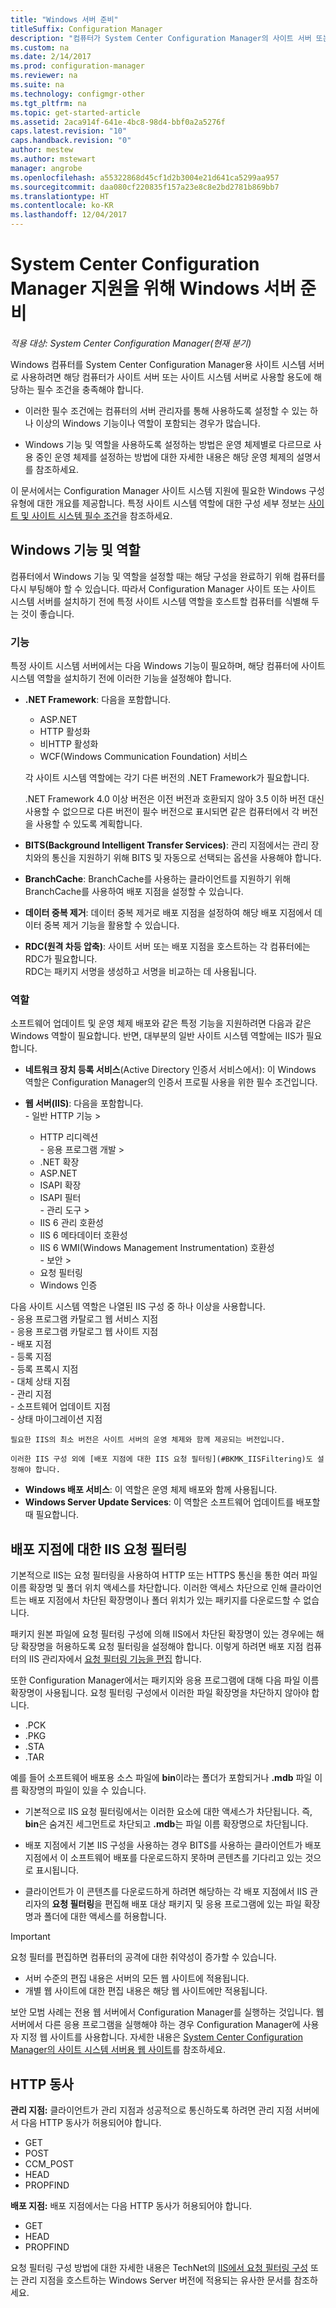 ```yaml
---
title: "Windows 서버 준비"
titleSuffix: Configuration Manager
description: "컴퓨터가 System Center Configuration Manager의 사이트 서버 또는 사이트 시스템 서버를 사용하기 위한 필수 조건을 충족하는지 확인합니다."
ms.custom: na
ms.date: 2/14/2017
ms.prod: configuration-manager
ms.reviewer: na
ms.suite: na
ms.technology: configmgr-other
ms.tgt_pltfrm: na
ms.topic: get-started-article
ms.assetid: 2aca914f-641e-4bc8-98d4-bbf0a2a5276f
caps.latest.revision: "10"
caps.handback.revision: "0"
author: mestew
ms.author: mstewart
manager: angrobe
ms.openlocfilehash: a55322868d45cf1d2b3004e21d641ca5299aa957
ms.sourcegitcommit: daa080cf220835f157a23e8c8e2bd2781b869bb7
ms.translationtype: HT
ms.contentlocale: ko-KR
ms.lasthandoff: 12/04/2017
---
```

# <a name="prepare-windows-servers-to-support-system-center-configuration-manager"></a>System Center Configuration Manager 지원을 위해 Windows 서버 준비

*적용 대상: System Center Configuration Manager(현재 분기)*

Windows 컴퓨터를 System Center Configuration Manager용 사이트 시스템 서버로 사용하려면 해당 컴퓨터가 사이트 서버 또는 사이트 시스템 서버로 사용할 용도에 해당하는 필수 조건을 충족해야 합니다.  

-   이러한 필수 조건에는 컴퓨터의 서버 관리자를 통해 사용하도록 설정할 수 있는 하나 이상의 Windows 기능이나 역할이 포함되는 경우가 많습니다.  

-   Windows 기능 및 역할을 사용하도록 설정하는 방법은 운영 체제별로 다르므로 사용 중인 운영 체제를 설정하는 방법에 대한 자세한 내용은 해당 운영 체제의 설명서를 참조하세요.  

이 문서에서는 Configuration Manager 사이트 시스템 지원에 필요한 Windows 구성 유형에 대한 개요를 제공합니다. 특정 사이트 시스템 역할에 대한 구성 세부 정보는 [사이트 및 사이트 시스템 필수 조건](/sccm/core/plan-design/configs/site-and-site-system-prerequisites)을 참조하세요.

##  <a name="BKMK_WinFeatures"></a> Windows 기능 및 역할  
 컴퓨터에서 Windows 기능 및 역할을 설정할 때는 해당 구성을 완료하기 위해 컴퓨터를 다시 부팅해야 할 수 있습니다. 따라서 Configuration Manager 사이트 또는 사이트 시스템 서버를 설치하기 전에 특정 사이트 시스템 역할을 호스트할 컴퓨터를 식별해 두는 것이 좋습니다.
### <a name="features"></a>기능  
 특정 사이트 시스템 서버에서는 다음 Windows 기능이 필요하며, 해당 컴퓨터에 사이트 시스템 역할을 설치하기 전에 이러한 기능을 설정해야 합니다.  

-   **.NET Framework**: 다음을 포함합니다.  

    -   ASP.NET  
    -   HTTP 활성화  
    -   비HTTP 활성화  
    -   WCF(Windows Communication Foundation) 서비스  

    각 사이트 시스템 역할에는 각기 다른 버전의 .NET Framework가 필요합니다.  

    .NET Framework 4.0 이상 버전은 이전 버전과 호환되지 않아 3.5 이하 버전 대신 사용할 수 없으므로 다른 버전이 필수 버전으로 표시되면 같은 컴퓨터에서 각 버전을 사용할 수 있도록 계획합니다.  

-   **BITS(Background Intelligent Transfer Services)**: 관리 지점에서는 관리 장치와의 통신을 지원하기 위해 BITS 및 자동으로 선택되는 옵션을 사용해야 합니다.  

-   **BranchCache**: BranchCache를 사용하는 클라이언트를 지원하기 위해 BranchCache를 사용하여 배포 지점을 설정할 수 있습니다.  

-   **데이터 중복 제거**: 데이터 중복 제거로 배포 지점을 설정하여 해당 배포 지점에서 데이터 중복 제거 기능을 활용할 수 있습니다.  

-   **RDC(원격 차등 압축)**: 사이트 서버 또는 배포 지점을 호스트하는 각 컴퓨터에는 RDC가 필요합니다.   
    RDC는 패키지 서명을 생성하고 서명을 비교하는 데 사용됩니다.  

### <a name="roles"></a>역할  
 소프트웨어 업데이트 및 운영 체제 배포와 같은 특정 기능을 지원하려면 다음과 같은 Windows 역할이 필요합니다. 반면, 대부분의 일반 사이트 시스템 역할에는 IIS가 필요합니다.  

 -   **네트워크 장치 등록 서비스**(Active Directory 인증서 서비스에서): 이 Windows 역할은 Configuration Manager의 인증서 프로필 사용을 위한 필수 조건입니다.  

 -   **웹 서버(IIS)**: 다음을 포함합니다.  
    -   일반 HTTP 기능 >  
        -   HTTP 리디렉션  
    -   응용 프로그램 개발 >  
        -   .NET 확장  
        -   ASP.NET  
        -   ISAPI 확장  
        -   ISAPI 필터  
    -   관리 도구 >  
        -   IIS 6 관리 호환성  
        -   IIS 6 메타데이터 호환성  
        -   IIS 6 WMI(Windows Management Instrumentation) 호환성  
    -   보안 >  
        -   요청 필터링  
        -   Windows 인증  

 다음 사이트 시스템 역할은 나열된 IIS 구성 중 하나 이상을 사용합니다.  
    -   응용 프로그램 카탈로그 웹 서비스 지점  
    -   응용 프로그램 카탈로그 웹 사이트 지점  
    -   배포 지점  
    -   등록 지점  
    -   등록 프록시 지점  
    -   대체 상태 지점  
    -   관리 지점  
    -   소프트웨어 업데이트 지점  
    -   상태 마이그레이션 지점     

    필요한 IIS의 최소 버전은 사이트 서버의 운영 체제와 함께 제공되는 버전입니다.  

    이러한 IIS 구성 외에 [배포 지점에 대한 IIS 요청 필터링](#BKMK_IISFiltering)도 설정해야 합니다.  

-   **Windows 배포 서비스**: 이 역할은 운영 체제 배포와 함께 사용됩니다.  
-   **Windows Server Update Services**: 이 역할은 소프트웨어 업데이트를 배포할 때 필요합니다.  

##  <a name="BKMK_IISFiltering"></a> 배포 지점에 대한 IIS 요청 필터링  
 기본적으로 IIS는 요청 필터링을 사용하여 HTTP 또는 HTTPS 통신을 통한 여러 파일 이름 확장명 및 폴더 위치 액세스를 차단합니다. 이러한 액세스 차단으로 인해 클라이언트는 배포 지점에서 차단된 확장명이나 폴더 위치가 있는 패키지를 다운로드할 수 없습니다.  

 패키지 원본 파일에 요청 필터링 구성에 의해 IIS에서 차단된 확장명이 있는 경우에는 해당 확장명을 허용하도록 요청 필터링을 설정해야 합니다. 이렇게 하려면 배포 지점 컴퓨터의 IIS 관리자에서 [요청 필터링 기능을 편집](https://technet.microsoft.com/library/hh831621.aspx) 합니다.  

 또한 Configuration Manager에서는 패키지와 응용 프로그램에 대해 다음 파일 이름 확장명이 사용됩니다. 요청 필터링 구성에서 이러한 파일 확장명을 차단하지 않아야 합니다.  

-   .PCK  
-   .PKG  
-   .STA  
-   .TAR  

예를 들어 소프트웨어 배포용 소스 파일에 **bin**이라는 폴더가 포함되거나 **.mdb** 파일 이름 확장명의 파일이 있을 수 있습니다.  

-   기본적으로 IIS 요청 필터링에서는 이러한 요소에 대한 액세스가 차단됩니다. 즉, **bin**은 숨겨진 세그먼트로 차단되고 **.mdb**는 파일 이름 확장명으로 차단됩니다.  

-   배포 지점에서 기본 IIS 구성을 사용하는 경우 BITS를 사용하는 클라이언트가 배포 지점에서 이 소프트웨어 배포를 다운로드하지 못하며 콘텐츠를 기다리고 있는 것으로 표시됩니다.  

-   클라이언트가 이 콘텐츠를 다운로드하게 하려면 해당하는 각 배포 지점에서 IIS 관리자의 **요청 필터링**을 편집해 배포 대상 패키지 및 응용 프로그램에 있는 파일 확장명과 폴더에 대한 액세스를 허용합니다.  

> [!IMPORTANT]  
>  요청 필터를 편집하면 컴퓨터의 공격에 대한 취약성이 증가할 수 있습니다.  
>   
>  -   서버 수준의 편집 내용은 서버의 모든 웹 사이트에 적용됩니다.  
> -   개별 웹 사이트에 대한 편집 내용은 해당 웹 사이트에만 적용됩니다.  
>   
>  보안 모범 사례는 전용 웹 서버에서 Configuration Manager를 실행하는 것입니다. 웹 서버에서 다른 응용 프로그램을 실행해야 하는 경우 Configuration Manager에 사용자 지정 웹 사이트를 사용합니다. 자세한 내용은 [System Center Configuration Manager의 사이트 시스템 서버용 웹 사이트](../../../core/plan-design/network/websites-for-site-system-servers.md)를 참조하세요.  

## <a name="http-verbs"></a>HTTP 동사
**관리 지점:** 클라이언트가 관리 지점과 성공적으로 통신하도록 하려면 관리 지점 서버에서 다음 HTTP 동사가 허용되어야 합니다.  
 - GET
 - POST
 - CCM_POST
 - HEAD
 - PROPFIND

**배포 지점:** 배포 지점에서는 다음 HTTP 동사가 허용되어야 합니다.
 - GET
 - HEAD
 - PROPFIND

요청 필터링 구성 방법에 대한 자세한 내용은 TechNet의 [IIS에서 요청 필터링 구성](https://technet.microsoft.com/library/hh831621.aspx#Verbs) 또는 관리 지점을 호스트하는 Windows Server 버전에 적용되는 유사한 문서를 참조하세요.
